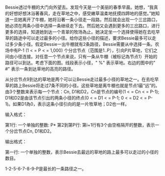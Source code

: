 Bessie透过牛棚的大门向外望去。发现今天是一个美丽的春季早晨。她想，“我真的好想好想沐浴著春风，走在草地之中，感受嫩草温柔地抚摸四蹄地的感觉。”她知道一旦她离开了牛棚，她将沿著一条小径走一段路，然后就会出现一个三岔路口，她必须在两条小径中选择一条继续走下去。然后她又会遇到更多的三岔路口，进行更多的选择，知道她到达一个青翠的牧场為止。她决定坐一个选择使得她在去吃早草的路途中可以走过最多的小径。给你这些小径的描述，要求Bessie最多可以走过多少条小径。假定Bessie一出牛棚就有2条路径，Bessie需要从中选择一条。农场中有P-1  (1  < =  P  < =  1,000)  个分岔节点（范围是1..P），引向P片草地，它们之间由小径连接。对任意一个节点来说，只有一条从牛棚（被标记為节点1）开始的路径可以到达。考虑下面的图。线段表示小径，" %" 表示草地。右边的图中的" #" 表示一条到达草地的高亮的路径。




从分岔节点9到达的草地是两个可以让Bessie走过最多小径的草地之一。在去吃早草的路上Bessie将走过7条不同的小径。这些草地是离牛棚也就是节点1最“远”的。由3个整数来表示每一个节点：Cn,  D1和D2，Cn是节点的编号(1  < =  Cn  < =  P-1);  D1和D2是由该节点引出的两条小径的终点(0  < =  D1  < =  P-1;  0  < =  D2  < =  P-1)。如果D1為0，表示这条小径引向的是一片牧草地；D2也一样。

输入格式：

第1行:  一个单独的整数:  P*  第2到第P行:  第i+1行有3个由空格隔开的整数，表示一个分岔节点Cn,  D1和D2。

输出格式：

第一行:  一个单独的整数，表示Bessie去最远的草地的路上最多可以走过的小径的数目。

1-2-5-6-7-8-9-P是最长的一条路径之一。
